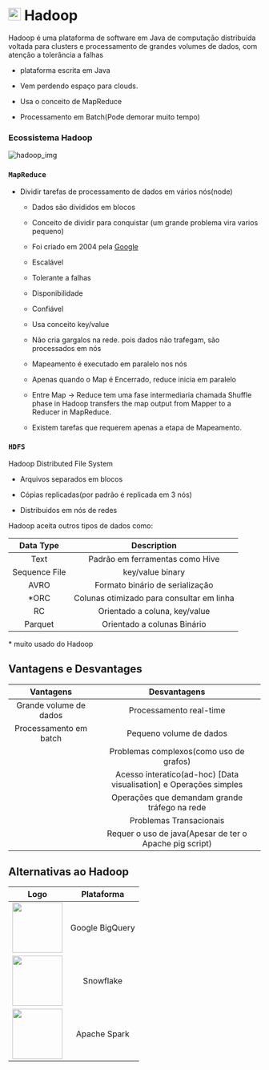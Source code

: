 # <img src="https://cdn.icon-icons.com/icons2/2699/PNG/512/apache_hadoop_logo_icon_169586.png" width=25px> Hadoop

Hadoop é uma plataforma de software em Java de computação distribuída voltada para clusters e processamento de grandes volumes de dados, com atenção a tolerância a falhas

- plataforma escrita em Java

- Vem perdendo espaço para clouds.

- Usa o conceito de MapReduce

- Processamento em Batch(Pode demorar muito tempo)

### Ecossistema Hadoop

![hadoop_img](https://www.edureka.co/blog/wp-content/uploads/2016/10/HADOOP-ECOSYSTEM-Edureka.png)

### `MapReduce`

- Dividir tarefas de processamento de dados em vários nós(node)

    - Dados são divididos em blocos

    - Conceito de dividir para conquistar (um grande problema vira varios pequeno)

    - Foi criado em 2004 pela [Google](https://research.google/pubs/mapreduce-simplified-data-processing-on-large-clusters/)

    - Escalável

    - Tolerante a falhas

    - Disponibilidade

    - Confiável

    - Usa conceito key/value

    - Não cria gargalos na rede. pois dados não trafegam, são processados em nós

    - Mapeamento é executado em paralelo nos nós

    - Apenas quando o Map é Encerrado, reduce inicia em paralelo

    - Entre Map -> Reduce tem uma fase intermediaria chamada Shuffle phase in Hadoop transfers the map output from Mapper to a Reducer in MapReduce.

    - Existem tarefas que requerem apenas a etapa de Mapeamento.

### `HDFS`

Hadoop Distributed File System

- Arquivos separados em blocos

- Cópias replicadas(por padrão é replicada em 3 nós)

- Distribuidos em nós de redes

Hadoop aceita outros tipos de dados como:

|Data Type|Description|
|:---:|:---:|
|Text|Padrão em ferramentas como Hive|
|Sequence File|key/value binary|
|AVRO|Formato binário de serialização|
|*ORC|Colunas otimizado para consultar em linha|
|RC|Orientado a coluna, key/value|
|Parquet|Orientado a colunas Binário|

\* muito usado do Hadoop

## Vantagens e Desvantages

|Vantagens|Desvantagens|
|:---:|:---:|
|Grande volume de dados|Processamento real-time|
|Processamento em batch|Pequeno volume de dados|
||Problemas complexos(como uso de grafos)|
||Acesso interatico(ad-hoc) [Data visualisation] e Operações simples|
||Operações que demandam grande tráfego na rede|
||Problemas Transacionais|
||Requer o uso de java(Apesar de ter o Apache pig script)|

## Alternativas ao Hadoop

|Logo|Plataforma|
|:---:|:---:|
|<img src="https://www.vectorlogo.zone/logos/google_bigquery/google_bigquery-ar21.svg" width=100px>|Google BigQuery|
|<img src="https://upload.wikimedia.org/wikipedia/commons/f/ff/Snowflake_Logo.svg" width=100px>|Snowflake|
|<img src="https://upload.wikimedia.org/wikipedia/commons/f/f3/Apache_Spark_logo.svg" width= 100px>|Apache Spark|


